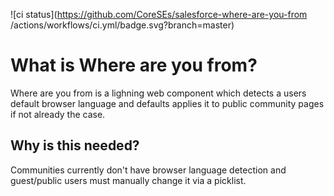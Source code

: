 ![ci status](https://github.com/CoreSEs/salesforce-where-are-you-from
/actions/workflows/ci.yml/badge.svg?branch=master)

# What is Where are you from?

Where are you from is a lighning web component which detects a users default browser language and defaults applies it to public community pages if not already the case.

## Why is this needed?

Communities currently don't have browser language detection and guest/public users must manually change it via a picklist.
